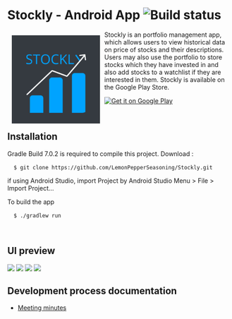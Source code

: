 # Stockly - Android App ![Build status](https://github.com/LemonPepperSeasoning/Stockly/actions/workflows/android.yml/badge.svg)

<img src="/readme/stockly-google-play.png" align="left"
width="200" hspace="10" vspace="10">

Stockly is an portfolio management app, which allows users to view historical data on price of stocks and their descriptions. 
Users may also use the portfolio to store stocks which they have invested in and also add stocks to a watchlist if they are interested in them.
Stockly is available on the Google Play Store.

<p align="left">
<a href="">
    <img alt="Get it on Google Play"
        height="80"
        src="https://play.google.com/intl/en_us/badges/images/generic/en_badge_web_generic.png" />
</a>  
</p>


&nbsp;
## Installation
Gradle Build 7.0.2 is required to compile this project.
Download : 
```
  $ git clone https://github.com/LemonPepperSeasoning/Stockly.git
```
if using Android Studio, import Project by Android Studio Menu > File > Import Project...

To build the app
```
  $ ./gradlew run
```
&nbsp;

## UI preview
<img src="https://user-images.githubusercontent.com/62321081/138582771-0c1d8100-f8ef-4c30-8cce-1da8a2f83b7c.png" width="200"> <img src="https://user-images.githubusercontent.com/62321081/138582802-fae92336-84a2-4d2e-966d-f66c4c9f8d4b.png" width="200"> <img src="https://user-images.githubusercontent.com/62321081/138582832-c507ad1f-1273-4bda-853b-4fb3583a1226.png" width="200"> <img src="https://user-images.githubusercontent.com/62321081/138582861-b0a12686-3fda-47b6-8ba1-e2debc123efd.png" width="200">


## Development process documentation
- [Meeting minutes](https://github.com/LemonPepperSeasoning/Stockly/wiki/Meeting-minutes)
